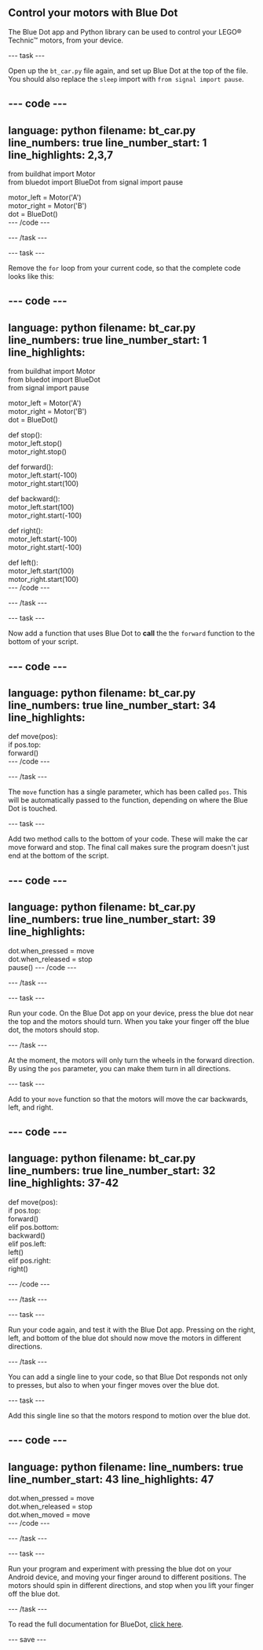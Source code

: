 ## Control your motors with Blue Dot

The Blue Dot app and Python library can be used to control your LEGO® Technic™ motors, from your device.

--- task ---

Open up the `bt_car.py` file again, and set up Blue Dot at the top of the file. You should also replace the `sleep` import with `from signal import pause`.

--- code ---
---
language: python
filename: bt_car.py
line_numbers: true
line_number_start: 1
line_highlights: 2,3,7
---
from buildhat import Motor    
from bluedot import BlueDot
from signal import pause    

motor_left = Motor('A')     
motor_right = Motor('B')     
dot = BlueDot()     
--- /code ---

--- /task ---

--- task ---

Remove the `for` loop from your current code, so that the complete code looks like this:

--- code ---
---
language: python
filename: bt_car.py
line_numbers: true
line_number_start: 1
line_highlights: 
---
from buildhat import Motor    
from bluedot import BlueDot     
from signal import pause

motor_left = Motor('A')     
motor_right = Motor('B')     
dot = BlueDot()     


def stop():     
    motor_left.stop()     
    motor_right.stop()     


def forward():     
    motor_left.start(-100)     
    motor_right.start(100)     


def backward():     
    motor_left.start(100)     
    motor_right.start(-100)     


def right():     
    motor_left.start(-100)     
    motor_right.start(-100)     


def left():     
    motor_left.start(100)     
    motor_right.start(100)     
--- /code ---

--- /task ---

--- task ---

Now add a function that uses Blue Dot to **call** the the `forward` function to the bottom of your script.

--- code ---
---
language: python
filename: bt_car.py
line_numbers: true
line_number_start: 34
line_highlights: 
---
def move(pos):     
    if pos.top:     
        forward()     
--- /code ---

--- /task ---

The `move` function has a single parameter, which has been called `pos`. This will be automatically passed to the function, depending on where the Blue Dot is touched.

--- task ---

Add two method calls to the bottom of your code. These will make the car move forward and stop. The final call makes sure the program doesn't just end at the bottom of the script.

--- code ---
---
language: python
filename: bt_car.py
line_numbers: true
line_number_start: 39
line_highlights: 
---
dot.when_pressed = move    
dot.when_released = stop   
pause() 
--- /code ---

--- /task ---

--- task ---

Run your code. On the Blue Dot app on your device, press the blue dot near the top and the motors should turn. When you take your finger off the blue dot, the motors should stop.

--- /task ---

At the moment, the motors will only turn the wheels in the forward direction. By using the `pos` parameter, you can make them turn in all directions.

--- task ---

Add to your `move` function so that the motors will move the car backwards, left, and right.

--- code ---
---
language: python
filename: bt_car.py
line_numbers: true
line_number_start: 32
line_highlights: 37-42
---


def move(pos):    
    if pos.top:    
        forward()    
    elif pos.bottom:    
        backward()    
    elif pos.left:    
        left()     
    elif pos.right:    
        right()     


--- /code ---

--- /task ---

--- task ---

Run your code again, and test it with the Blue Dot app. Pressing on the right, left, and bottom of the blue dot should now move the motors in different directions.

--- /task ---

You can add a single line to your code, so that Blue Dot responds not only to presses, but also to when your finger moves over the blue dot.

--- task ---

Add this single line so that the motors respond to motion over the blue dot.

--- code ---
---
language: python
filename: 
line_numbers: true
line_number_start: 43
line_highlights: 47
---


dot.when_pressed = move    
dot.when_released = stop    
dot.when_moved = move     
--- /code ---

--- /task ---

--- task ---

Run your program and experiment with pressing the blue dot on your Android device, and moving your finger around to different positions. The motors should spin in different directions, and stop when you lift your finger off the blue dot.

--- /task ---

To read the full documentation for BlueDot, [click here](https://bluedot.readthedocs.io/en/latest/).

--- save ---
